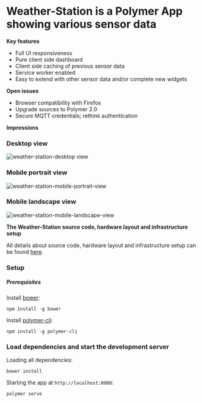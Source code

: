 # Weather-Station is a Polymer App showing various sensor data

**Key features**

* Full UI responsiveness
* Pure client side dashboard
* Client side caching of previous sensor data
* Service worker enabled
* Easy to extend with other sensor data and/or complete new widgets

**Open issues**

* Browser compatibility with Firefox
* Upgrade sources to Polymer 2.0
* Secure MQTT credentials; rethink authentication

**Impressions**

### Desktop view
![weather-station-desktop view](https://cloud.githubusercontent.com/assets/16960855/20327330/e07c3480-ab8c-11e6-9270-0f31b35fc313.png)

### Mobile portrait view
![weather-station-mobile-portrait-view](https://cloud.githubusercontent.com/assets/16960855/20327369/0e7733e4-ab8d-11e6-8887-3b5e636c3d24.png)

### Mobile landscape view
![weather-station-mobile-landscape-view](https://cloud.githubusercontent.com/assets/16960855/20327350/f86fa34c-ab8c-11e6-8bf3-dff82b49c139.png)

**The Weather-Station source code, hardware layout and infrastructure setup**

All details about source code, hardware layout and infrastructure setup can be found [here](https://github.com/hunsalz/ESP8266/tree/master/WeatherStation).

### Setup

##### Prerequisites

Install [bower](https://bower.io/):

    npm install -g bower

Install [polymer-cli](https://github.com/Polymer/polymer-cli):

    npm install -g polymer-cli

### Load dependencies and start the development server

Loading all dependencies:

    bower install

Starting the app at `http://localhost:8080`:

    polymer serve
